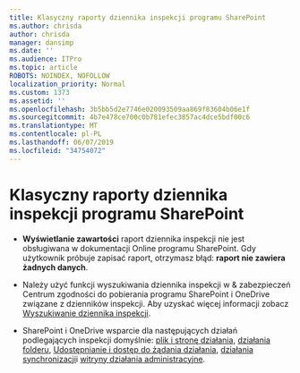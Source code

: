 ```yaml
---
title: Klasyczny raporty dziennika inspekcji programu SharePoint
ms.author: chrisda
author: chrisda
manager: dansimp
ms.date: ''
ms.audience: ITPro
ms.topic: article
ROBOTS: NOINDEX, NOFOLLOW
localization_priority: Normal
ms.custom: 1373
ms.assetid: ''
ms.openlocfilehash: 3b5bb5d2e7746e020093509aa869f83604b06e1f
ms.sourcegitcommit: 4b7e478ce700c0b781efec3857ac4dce5bdf00c6
ms.translationtype: MT
ms.contentlocale: pl-PL
ms.lasthandoff: 06/07/2019
ms.locfileid: "34754072"
---
```

# <a name="classic-sharepoint-audit-log-reports"></a>Klasyczny raporty dziennika inspekcji programu SharePoint

- **Wyświetlanie zawartości** raport dziennika inspekcji nie jest obsługiwana w dokumentacji Online programu SharePoint. Gdy użytkownik próbuje zapisać raport, otrzymasz błąd: **raport nie zawiera żadnych danych**.

- Należy użyć funkcji wyszukiwania dziennika inspekcji w & zabezpieczeń Centrum zgodności do pobierania programu SharePoint i OneDrive związane z dzienników inspekcji. Aby uzyskać więcej informacji zobacz [Wyszukiwanie dziennika inspekcji](https://docs.microsoft.com/office365/securitycompliance/search-the-audit-log-in-security-and-compliance#search-the-audit-log).

- SharePoint i OneDrive wsparcie dla następujących działań podlegających inspekcji domyślnie: [plik i stronę działania](https://docs.microsoft.com/office365/securitycompliance/search-the-audit-log-in-security-and-compliance#file-and-page-activities), [działania folderu](https://docs.microsoft.com/office365/securitycompliance/search-the-audit-log-in-security-and-compliance#folder-activities), [Udostępnianie i dostęp do żądania działania](https://docs.microsoft.com/office365/securitycompliance/search-the-audit-log-in-security-and-compliance#sharing-and-access-request-activities), [działania synchronizacji](https://docs.microsoft.com/office365/securitycompliance/search-the-audit-log-in-security-and-compliance#synchronization-activities)i [witryny działania administracyjne](https://docs.microsoft.com/office365/securitycompliance/search-the-audit-log-in-security-and-compliance#site-administration-activities).
